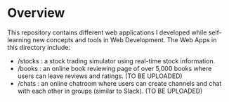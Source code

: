 # Overview

This repository contains different web applications I developed while self-learning new concepts and tools in Web Development. The Web Apps in this directory include:
  - /stocks : a stock trading simulator using real-time stock information.
  - /books  : an online book reviewing page of over 5,000 books where users can leave reviews and ratings. (TO BE UPLOADED)
  - /chats  : an online chatroom where users can create channels and chat with each other in groups (similar to Slack). (TO BE UPLOADED)





